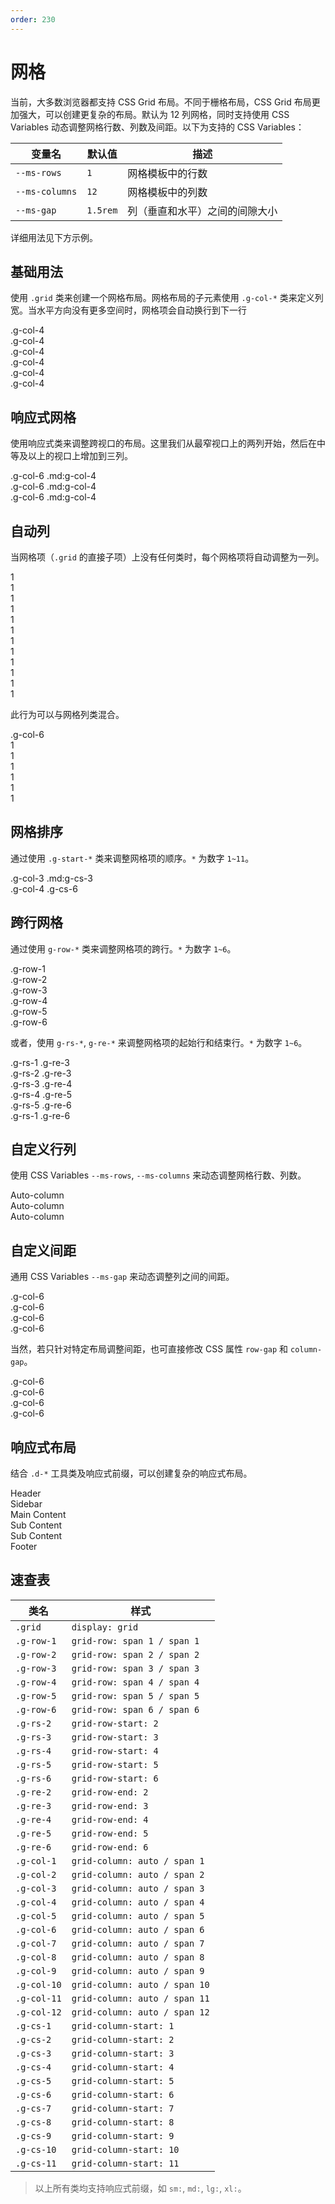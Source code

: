 ```yaml
---
order: 230
---
```


# 网格

当前，大多数浏览器都支持 CSS Grid 布局。不同于栅格布局，CSS Grid 布局更加强大，可以创建更复杂的布局。默认为 12 列网格，同时支持使用 CSS Variables 动态调整网格行数、列数及间距。以下为支持的 CSS Variables：

| 变量名         | 默认值   | 描述                           |
| -------------- | -------- | ------------------------------ |
| `--ms-rows`    | `1`      | 网格模板中的行数               |
| `--ms-columns` | `12`     | 网格模板中的列数               |
| `--ms-gap`     | `1.5rem` | 列（垂直和水平）之间的间隙大小 |

详细用法见下方示例。

## 基础用法

使用 `.grid` 类来创建一个网格布局。网格布局的子元素使用 `.g-col-*` 类来定义列宽。当水平方向没有更多空间时，网格项会自动换行到下一行

<Story title="基础用法">
<div class="demo-grid grid text-center my-5">
  <div class="g-col-4">.g-col-4</div>
  <div class="g-col-4">.g-col-4</div>
  <div class="g-col-4">.g-col-4</div>
  <div class="g-col-4">.g-col-4</div>
  <div class="g-col-4">.g-col-4</div>
  <div class="g-col-4">.g-col-4</div>
</div>
</Story>

## 响应式网格

使用响应式类来调整跨视口的布局。这里我们从最窄视口上的两列开始，然后在中等及以上的视口上增加到三列。

<Story title="响应式网格">
<div class="demo-grid grid text-center my-5">
  <div class="g-col-6 md:g-col-4">.g-col-6 .md:g-col-4</div>
  <div class="g-col-6 md:g-col-4">.g-col-6 .md:g-col-4</div>
  <div class="g-col-6 md:g-col-4">.g-col-6 .md:g-col-4</div>
</div>
</Story>

## 自动列

当网格项（`.grid` 的直接子项）上没有任何类时，每个网格项将自动调整为一列。

<Story title="自动列">
<div class="demo-grid grid text-center my-5">
  <div>1</div>
  <div>1</div>
  <div>1</div>
  <div>1</div>
  <div>1</div>
  <div>1</div>
  <div>1</div>
  <div>1</div>
  <div>1</div>
  <div>1</div>
  <div>1</div>
  <div>1</div>
</div>
</Story>

此行为可以与网格列类混合。

<Story title="混用自动列">
<div class="demo-grid grid text-center my-5">
  <div class="g-col-6">.g-col-6</div>
  <div>1</div>
  <div>1</div>
  <div>1</div>
  <div>1</div>
  <div>1</div>
  <div>1</div>
</div>
</Story>

## 网格排序

通过使用 `.g-start-*` 类来调整网格项的顺序。`*` 为数字 `1~11`。

<Story title="网格排序">
<div class="demo-grid grid text-center my-5">
  <div class="g-col-3 md:g-cs-3">.g-col-3 .md:g-cs-3</div>
  <div class="g-col-4 g-cs-6">.g-col-4 .g-cs-6</div>
</div>
</Story>

## 跨行网格

通过使用 `g-row-*` 类来调整网格项的跨行。`*` 为数字 `1~6`。

<Story title="跨行网格">
<div class="demo-grid grid my-5">
  <div class="g-col-2 g-row-1">.g-row-1</div>
  <div class="g-col-2 g-row-2">.g-row-2</div>
  <div class="g-col-2 g-row-3">.g-row-3</div>
  <div class="g-col-2 g-row-4">.g-row-4</div>
  <div class="g-col-2 g-row-5">.g-row-5</div>
  <div class="g-col-2 g-row-6">.g-row-6</div>
</div>
</Story>

或者，使用 `g-rs-*`, `g-re-*` 来调整网格项的起始行和结束行。`*` 为数字 `1~6`。

<Story title="自定义跨行">
<div class="demo-grid grid my-5">
  <div class="g-col-2 g-rs-1 g-re-2">.g-rs-1 .g-re-3</div>
  <div class="g-col-2 g-start-3 g-rs-2 g-re-3">.g-rs-2 .g-re-3</div>
  <div class="g-col-2 g-start-5 g-rs-3 g-re-4">.g-rs-3 .g-re-4</div>
  <div class="g-col-2 g-start-7 g-rs-4 g-re-5">.g-rs-4 .g-re-5</div>
  <div class="g-col-2 g-start-9 g-rs-5 g-re-6">.g-rs-5 .g-re-6</div>
  <div class="g-col-2 g-start-11 g-rs-1 g-re-6">.g-rs-1 .g-re-6</div>
</div>
</Story>

## 自定义行列

使用 CSS Variables `--ms-rows`, `--ms-columns` 来动态调整网格行数、列数。

<Story title="自定义行列">
<div class="demo-grid grid text-center my-5" style="--ms-rows: 3; --ms-columns: 3;">
  <div>Auto-column</div>
  <div class="g-start-2" style="grid-row: 2">Auto-column</div>
  <div class="g-start-3" style="grid-row: 3">Auto-column</div>
</div>
</Story>

## 自定义间距

通用 CSS Variables `--ms-gap` 来动态调整列之间的间距。

<Story title="自定义间距">
<div class="demo-grid grid text-center my-5" style="--ms-gap: .5rem 1rem;">
  <div class="g-col-6">.g-col-6</div>
  <div class="g-col-6">.g-col-6</div>

  <div class="g-col-6">.g-col-6</div>
  <div class="g-col-6">.g-col-6</div>
</div>
</Story>

当然，若只针对特定布局调整间距，也可直接修改 CSS 属性 `row-gap` 和 `column-gap`。

<Story title="自定义间距">
<div class="demo-grid grid text-center my-5" style="row-gap: .5rem; column-gap: 0;">
  <div class="g-col-6">.g-col-6</div>
  <div class="g-col-6">.g-col-6</div>

  <div class="g-col-6">.g-col-6</div>
  <div class="g-col-6">.g-col-6</div>
</div>
</Story>

## 响应式布局

结合 `.d-*` 工具类及响应式前缀，可以创建复杂的响应式布局。

<Story title="复杂混合布局">
<div class="demo-grid grid row-gap-2 text-center my-5">
  <div class="g-col-12">
    Header
  </div>
  <div class="g-col-4 g-row-2 d-none md:d-block">
    Sidebar
  </div>
  <div class="g-col-12 md:g-col-8">
    Main Content
  </div>
  <div class="g-col-6 md:g-col-4">
    Sub Content
  </div>
  <div class="g-col-6 md:g-col-4">
    Sub Content
  </div>
  <div class="g-col-12">
    Footer
  </div>
</div>
</Story>

## 速查表

| 类名        | 样式                          |
| ----------- | ----------------------------- |
| `.grid`     | `display: grid`               |
| `.g-row-1`  | `grid-row: span 1 / span 1`   |
| `.g-row-2`  | `grid-row: span 2 / span 2`   |
| `.g-row-3`  | `grid-row: span 3 / span 3`   |
| `.g-row-4`  | `grid-row: span 4 / span 4`   |
| `.g-row-5`  | `grid-row: span 5 / span 5`   |
| `.g-row-6`  | `grid-row: span 6 / span 6`   |
| `.g-rs-2`   | `grid-row-start: 2`           |
| `.g-rs-3`   | `grid-row-start: 3`           |
| `.g-rs-4`   | `grid-row-start: 4`           |
| `.g-rs-5`   | `grid-row-start: 5`           |
| `.g-rs-6`   | `grid-row-start: 6`           |
| `.g-re-2`   | `grid-row-end: 2`             |
| `.g-re-3`   | `grid-row-end: 3`             |
| `.g-re-4`   | `grid-row-end: 4`             |
| `.g-re-5`   | `grid-row-end: 5`             |
| `.g-re-6`   | `grid-row-end: 6`             |
| `.g-col-1`  | `grid-column: auto / span 1`  |
| `.g-col-2`  | `grid-column: auto / span 2`  |
| `.g-col-3`  | `grid-column: auto / span 3`  |
| `.g-col-4`  | `grid-column: auto / span 4`  |
| `.g-col-5`  | `grid-column: auto / span 5`  |
| `.g-col-6`  | `grid-column: auto / span 6`  |
| `.g-col-7`  | `grid-column: auto / span 7`  |
| `.g-col-8`  | `grid-column: auto / span 8`  |
| `.g-col-9`  | `grid-column: auto / span 9`  |
| `.g-col-10` | `grid-column: auto / span 10` |
| `.g-col-11` | `grid-column: auto / span 11` |
| `.g-col-12` | `grid-column: auto / span 12` |
| `.g-cs-1`   | `grid-column-start: 1`        |
| `.g-cs-2`   | `grid-column-start: 2`        |
| `.g-cs-3`   | `grid-column-start: 3`        |
| `.g-cs-4`   | `grid-column-start: 4`        |
| `.g-cs-5`   | `grid-column-start: 5`        |
| `.g-cs-6`   | `grid-column-start: 6`        |
| `.g-cs-7`   | `grid-column-start: 7`        |
| `.g-cs-8`   | `grid-column-start: 8`        |
| `.g-cs-9`   | `grid-column-start: 9`        |
| `.g-cs-10`  | `grid-column-start: 10`       |
| `.g-cs-11`  | `grid-column-start: 11`       |

> 以上所有类均支持响应式前缀，如 `sm:`, `md:`, `lg:`, `xl:`。
